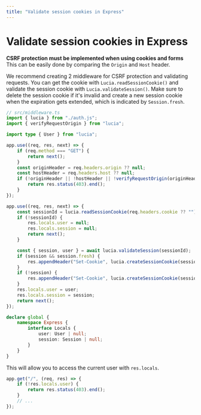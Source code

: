 ```yaml
---
title: "Validate session cookies in Express"
---
```


# Validate session cookies in Express

**CSRF protection must be implemented when using cookies and forms** This can be easily done by comparing the `Origin` and `Host` header.

We recommend creating 2 middleware for CSRF protection and validating requests. You can get the cookie with `Lucia.readSessionCookie()` and validate the session cookie with `Lucia.validateSession()`. Make sure to delete the session cookie if it's invalid and create a new session cookie when the expiration gets extended, which is indicated by `Session.fresh`.

```ts
// src/middleware.ts
import { lucia } from "./auth.js";
import { verifyRequestOrigin } from "lucia";

import type { User } from "lucia";

app.use((req, res, next) => {
	if (req.method === "GET") {
		return next();
	}
	const originHeader = req.headers.origin ?? null;
	const hostHeader = req.headers.host ?? null;
	if (!originHeader || !hostHeader || !verifyRequestOrigin(originHeader, [hostHeader])) {
		return res.status(403).end();
	}
});

app.use((req, res, next) => {
	const sessionId = lucia.readSessionCookie(req.headers.cookie ?? "");
	if (!sessionId) {
		res.locals.user = null;
		res.locals.session = null;
		return next();
	}

	const { session, user } = await lucia.validateSession(sessionId);
	if (session && session.fresh) {
		res.appendHeader("Set-Cookie", lucia.createSessionCookie(session.id).serialize());
	}
	if (!session) {
		res.appendHeader("Set-Cookie", lucia.createSessionCookie(session.id).serialize());
	}
	res.locals.user = user;
	res.locals.session = session;
	return next();
});

declare global {
	namespace Express {
		interface Locals {
			user: User | null;
			session: Session | null;
		}
	}
}
```

This will allow you to access the current user with `res.locals`.

```ts
app.get("/", (req, res) => {
	if (!res.locals.user) {
		return res.status(403).end();
	}
	// ...
});
```
